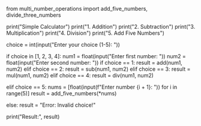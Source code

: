 from multi_number_operations import add_five_numbers, divide_three_numbers

print("Simple Calculator")
print("1. Addition")
print("2. Subtraction")
print("3. Multiplication")
print("4. Division")
print("5. Add Five Numbers")

choice = int(input("Enter your choice (1-5): "))

if choice in [1, 2, 3, 4]:
    num1 = float(input("Enter first number: "))
    num2 = float(input("Enter second number: "))
    if choice == 1:
        result = add(num1, num2)
    elif choice == 2:
        result = sub(num1, num2)
    elif choice == 3:
        result = mul(num1, num2)
    elif choice == 4:
        result = div(num1, num2)

elif choice == 5:
    nums = [float(input(f"Enter number {i + 1}: ")) for i in range(5)]
    result = add_five_numbers(*nums)
    
else:
    result = "Error: Invalid choice!"

print("Result:", result)
